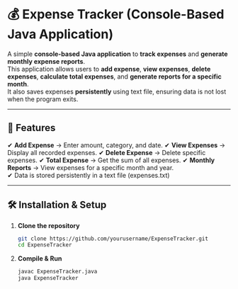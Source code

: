 # 💰 Expense Tracker (Console-Based Java Application)
A simple **console-based Java application** to **track expenses** and **generate monthly expense reports**.  
This application allows users to **add expense**, **view expenses**, **delete expenses**, **calculate total expenses**, and **generate reports for a specific month**.  
It also saves expenses **persistently** using text file, ensuring data is not lost when the program exits.

---

## 📜 Features
✔ **Add Expense** → Enter amount, category, and date.
✔ **View Expenses** → Display all recorded expenses.
✔ **Delete Expense** → Delete specific expenses.
✔ **Total Expense** → Get the sum of all expenses.
✔ **Monthly Reports** → View expenses for a specific month and year.  
✔ Data is stored persistently in a text file (expenses.txt)

---

## 🛠️ Installation & Setup

1. **Clone the repository**
   ```sh
   git clone https://github.com/yourusername/ExpenseTracker.git
   cd ExpenseTracker

2. **Compile & Run**
   ```sh
   javac ExpenseTracker.java
   java ExpenseTracker
